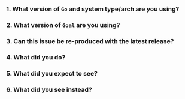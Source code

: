 <!-- Please answer these questions before submitting your issue. Thanks! -->

<!-- 为高效处理您的疑问，如果觉得是BUG类问题，请您务必提供可复现该问题的最小可运行代码！否则issue可能会被延期处理！ -->
<!-- 为高效处理您的疑问，如果觉得是BUG类问题，请您务必提供可复现该问题的最小可运行代码！否则issue可能会被延期处理！ -->
<!-- 为高效处理您的疑问，如果觉得是BUG类问题，请您务必提供可复现该问题的最小可运行代码！否则issue可能会被延期处理！ -->
<!-- 重要的事情说三遍！ -->

### 1. What version of `Go` and system type/arch are you using?
<!-- 
Please paste the output of command `go version` from your terminal.
What expect to see is like: `go 1.20, linux/amd64`
-->


### 2. What version of `Goal` are you using?
<!-- You can find the Goal version from your `go.mod` -->


### 3. Can this issue be re-produced with the latest release?



### 4. What did you do?
<!--
If possible, provide a copy of shortest codes for reproducing the error.
A complete runnable program is best.
-->



### 5. What did you expect to see?



### 6. What did you see instead?



